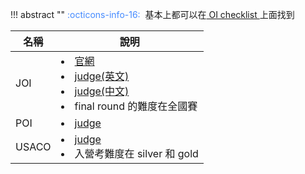 !!! abstract ""
	<font color="#448aff">:octicons-info-16:</font>&nbsp;&nbsp;基本上都可以在[ OI checklist ](https://oichecklist.pythonanywhere.com/view/my/)上面找到

<center>

| 名稱  | 說明                                                         |
| ----- | ------------------------------------------------------------ |
| JOI   | <li>[官網](https://contests.ioi-jp.org/)<br><li> [judge(英文)](https://oj.uz/problems/source/45)<br/><li> [judge(中文)](https://loj.ac/p?tagIds=196)<br/><li>final round 的難度在全國賽 |
| POI   | <li>[judge](https://www.luogu.com.cn/problem/list?tag=57)    |
| USACO | <li>[judge](http://www.usaco.org/)<br><li>入營考難度在 silver 和 gold |

</center>
